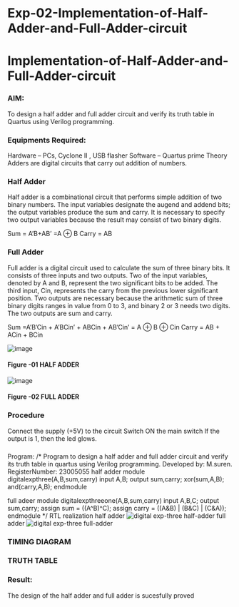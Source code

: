 # Exp-02-Implementation-of-Half-Adder-and-Full-Adder-circuit

# Implementation-of-Half-Adder-and-Full-Adder-circuit
### AIM:
To design a half adder and full adder circuit and verify its truth table in Quartus using Verilog programming.

### Equipments Required:
Hardware – PCs, Cyclone II , USB flasher
Software – Quartus prime
Theory
Adders are digital circuits that carry out addition of numbers.

### Half Adder
Half adder is a combinational circuit that performs simple addition of two binary numbers. The input variables designate the augend and addend bits; the output variables produce the sum and carry. It is necessary to specify two output variables because the result may consist of two binary digits.

Sum = A’B+AB’ =A ⊕ B Carry = AB

### Full Adder
Full adder is a digital circuit used to calculate the sum of three binary bits. It consists of three inputs and two outputs. Two of the input variables, denoted by A and B, represent the two significant bits to be added. The third input, Cin, represents the carry from the previous lower significant position. Two outputs are necessary because the arithmetic sum of three binary digits ranges in value from 0 to 3, and binary 2 or 3 needs two digits. The two outputs are sum and carry.

Sum =A’B’Cin + A’BCin’ + ABCin + AB’Cin’ = A ⊕ B ⊕ Cin Carry = AB + ACin + BCin

 ![image](https://user-images.githubusercontent.com/36288975/163552156-a13e5a56-c638-4110-97d9-8896907c8d25.png)

#### Figure -01 HALF ADDER 


![image](https://user-images.githubusercontent.com/36288975/163552057-b3547877-6d07-45b4-b7e0-bcfebfad9e1d.png)

#### Figure -02 FULL ADDER 

### Procedure

Connect the supply (+5V) to the circuit
Switch ON the main switch
If the output is 1, then the led glows.
### 
Program: 
/*
Program to design a half adder and full adder circuit and verify its truth table in quartus using Verilog programming.
Developed by: M.suren.
RegisterNumber: 23005055
half adder
module digitalexpthree(A,B,sum,carry)
input A,B;
output sum,carry;
xor(sum,A,B);
and(carry,A,B);
endmodule

full adeer
module digitalexpthreeone(A,B,sum,carry)
input A,B,C;
output sum,carry;
assign sum = ((A^B)^C);
assign carry = ((A&B) | (B&C) | (C&A));
endmodule
*/
RTL realization
half adder
![digital exp-three half-adder](https://github.com/Msuren48106/Exp-02-Implementation-of-Half-Adder-and-Full-Adder-circuit/assets/150503875/40d20cd9-c389-47a6-a95f-821b36e0e205)
full adder
![digital exp-three full-adder](https://github.com/Msuren48106/Exp-02-Implementation-of-Half-Adder-and-Full-Adder-circuit/assets/150503875/c1ebdf75-9378-466b-9760-9626490f2a76)
### TIMING DIAGRAM

### TRUTH TABLE 

### Result:
The design of the half adder and full adder is sucesfully proved

